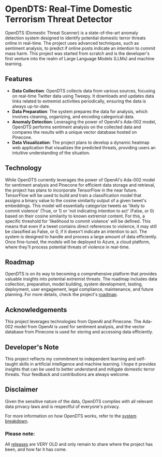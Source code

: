 # OpenDTS: Real-Time Domestic Terrorism Threat Detector

OpenDTS (Domestic Threat Scanner) is a state-of-the-art anomaly detection system designed to identify potential domestic terror threats online in real-time. The project uses advanced techniques, such as sentiment analysis, to predict if online posts indicate an intention to commit mass harm. This project was started from scratch and is the developer's first venture into the realm of Large Language Models (LLMs) and machine learning.

## Features
- **Data Collection**: OpenDTS collects data from various sources, focusing on real-time Twitter data using Tweepy. It downloads and updates data links related to extremist activities periodically, ensuring the data is always up-to-date.
- **Data Preparation**: The system prepares the data for analysis, which involves cleaning, organizing, and encoding categorical data.
- **Anomaly Detection**: Leveraging the power of OpenAI's Ada-002 model, OpenDTS performs sentiment analysis on the collected data and compares the results with a unique vector database hosted on Pinecone.
- **Data Visualization**: The project plans to develop a dynamic heatmap web application that visualizes the predicted threats, providing users an intuitive understanding of the situation.

## Technology
While OpenDTS currently leverages the power of OpenAI's Ada-002 model for sentiment analysis and Pinecone for efficient data storage and retrieval, the project has plans to incorporate TensorFlow in the near future. TensorFlow will be used to build and train a classification model that assigns a binary value to the cosine similarity output of a given tweet's embeddings. This model will essentially categorize tweets as 'likely to commit violence' (True, or 1) or 'not indicating intention to act' (False, or 0) based on their cosine similarity to known extremist content. For this, a specific threshold for 'likelihood to commit violence' will be defined. This means that even if a tweet contains direct references to violence, it may still be classified as False, or 0, if it doesn't indicate an intention to act. The system is designed to handle and process a large amount of data efficiently. Once fine-tuned, the models will be deployed to Azure, a cloud platform, where they'll process potential threats of violence in real-time.


## Roadmap
OpenDTS is on its way to becoming a comprehensive platform that provides valuable insights into potential extremist threats. The roadmap includes data collection, preparation, model building, system development, testing, deployment, user engagement, legal compliance, maintenance, and future planning. For more details, check the project's [roadmap](roadmap.md).

## Acknowledgements
This project leverages technologies from OpenAI and Pinecone. The Ada-002 model from OpenAI is used for sentiment analysis, and the vector database from Pinecone is used for storing and accessing data efficiently.

## Developer's Note
This project reflects my commitment to independent learning and self-taught skills in artificial intelligence and machine learning. I hope it provides insights that can be used to better understand and mitigate domestic terror threats. Your feedback and contributions are always welcome.

## Disclaimer
Given the sensitive nature of the data, OpenDTS complies with all relevant data privacy laws and is respectful of everyone's privacy.

For more information on how OpenDTS works, refer to the [system breakdown](breakdown.md).


### Please note:
All [releases](https://github.com/Daethyra/OpenDTS/releases) are VERY OLD and only remain to share where the project has been, and how far it has come.
